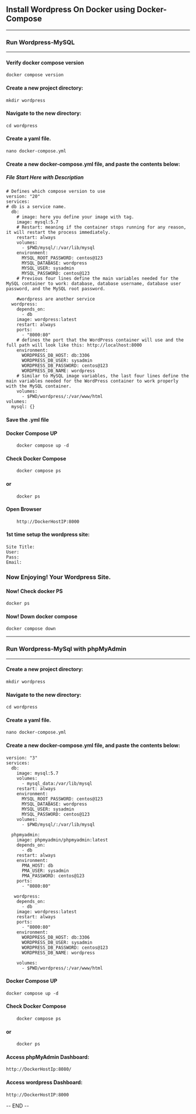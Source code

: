 
## Install Wordpress On Docker using Docker-Compose 

---
### Run Wordpress-MySQL      
---

#### Verify docker compose version
    docker compose version

#### Create a new project directory:

    mkdir wordpress

#### Navigate to the new directory:

    cd wordpress

#### Create a yaml file.

    nano docker-compose.yml

#### Create a new docker-compose.yml file, and paste the contents below:

##### File Start Here with Description

    # Defines which compose version to use
    version: "20" 
    services:
    # db is a service name.
      db:
        # image: here you define your image with tag.  
        image: mysql:5.7
        # Restart: meaning if the container stops running for any reason, it will restart the process immediately.
        restart: always
        volumes:
          - $PWD/mysql/:/var/lib/mysql
        environment:
          MYSQL_ROOT_PASSWORD: centos@123
          MYSQL_DATABASE: wordpress
          MYSQL_USER: sysadmin
          MYSQL_PASSWORD: centos@123
        # Previous four lines define the main variables needed for the MySQL container to work: database, database username, database user password, and the MySQL root password.
  
        #wordpress are another service 
      wordpress:
        depends_on:
          - db
        image: wordpress:latest
        restart: always
        ports:
          - "8000:80"
        # defines the port that the WordPress container will use and the full path will look like this: http://localhost:8000
        environment:
          WORDPRESS_DB_HOST: db:3306
          WORDPRESS_DB_USER: sysadmin
          WORDPRESS_DB_PASSWORD: centos@123
          WORDPRESS_DB_NAME: wordpress
        # Similar to MySQL image variables, the last four lines define the main variables needed for the WordPress container to work properly with the MySQL container.
        volumes:
          - $PWD/wordpress/:/var/www/html
    volumes:
      mysql: {}

#### Save the .yml file

  
#### Docker Compose UP

        docker compose up -d

#### Check Docker Compose
        docker compose ps
#### or
        docker ps

#### Open Browser
        http://DockerHostIP:8000

#### 1st time setup the wordpress site:

    Site Title:
    User:
    Pass:
    Email:

### Now Enjoying! Your Wordpress Site.

####  Now! Check docker PS

    docker ps

#### Now! Down docker compose

    docker compose down
---
### Run Wordpress-MySql with phpMyAdmin
---
#### Create a new project directory:

    mkdir wordpress

#### Navigate to the new directory:

    cd wordpress

#### Create a yaml file.

    nano docker-compose.yml
#### Create a new docker-compose.yml file, and paste the contents below:

    version: "3"
    services:
      db:
        image: mysql:5.7
        volumes:
          - mysql_data:/var/lib/mysql
        restart: always
        environment:
          MYSQL_ROOT_PASSWORD: centos@123
          MYSQL_DATABASE: wordpress
          MYSQL_USER: sysadmin
          MYSQL_PASSWORD: centos@123
        volumes:
          - $PWD/mysql/:/var/lib/mysql
      
      phpmyadmin:
        image: phpmyadmin/phpmyadmin:latest
        depends_on:
          - db
        restart: always
        environment:
          PMA_HOST: db
          PMA_USER: sysadmin
          PMA_PASSWORD: centos@123
        ports:
          - "8080:80"
      
       wordpress:
        depends_on:
          - db
        image: wordpress:latest
        restart: always
        ports:
          - "8000:80"
        environment:
          WORDPRESS_DB_HOST: db:3306
          WORDPRESS_DB_USER: sysadmin
          WORDPRESS_DB_PASSWORD: centos@123
          WORDPRESS_DB_NAME: wordpress
      
        volumes:
          - $PWD/wordpress/:/var/www/html
  

#### Docker Compose UP

    docker compose up -d  

#### Check Docker Compose
        docker compose ps
#### or
        docker ps
  

#### Access phpMyAdmin Dashboard:

    http://DockerHostIp:8080/

#### Access wordpress Dashboard:
    http://DockerHostIP:8000

-- END --
